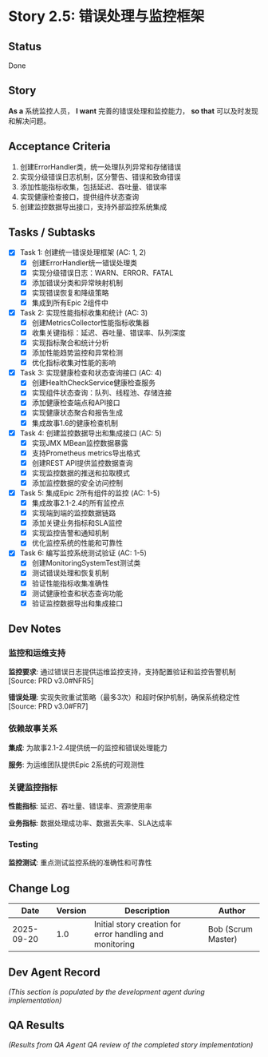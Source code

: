 # Story 2.5: 错误处理与监控框架

## Status
Done

## Story
**As a** 系统监控人员，
**I want** 完善的错误处理和监控能力，
**so that** 可以及时发现和解决问题。

## Acceptance Criteria
1. 创建ErrorHandler类，统一处理队列异常和存储错误
2. 实现分级错误日志机制，区分警告、错误和致命错误
3. 添加性能指标收集，包括延迟、吞吐量、错误率
4. 实现健康检查接口，提供组件状态查询
5. 创建监控数据导出接口，支持外部监控系统集成

## Tasks / Subtasks

- [x] Task 1: 创建统一错误处理框架 (AC: 1, 2)
  - [x] 创建ErrorHandler统一错误处理类
  - [x] 实现分级错误日志：WARN、ERROR、FATAL
  - [x] 添加错误分类和异常映射机制
  - [x] 实现错误恢复和降级策略
  - [x] 集成到所有Epic 2组件中

- [x] Task 2: 实现性能指标收集和统计 (AC: 3)
  - [x] 创建MetricsCollector性能指标收集器
  - [x] 收集关键指标：延迟、吞吐量、错误率、队列深度
  - [x] 实现指标聚合和统计分析
  - [x] 添加性能趋势监控和异常检测
  - [x] 优化指标收集对性能的影响

- [x] Task 3: 实现健康检查和状态查询接口 (AC: 4)
  - [x] 创建HealthCheckService健康检查服务
  - [x] 实现组件状态查询：队列、线程池、存储连接
  - [x] 添加健康检查端点和API接口
  - [x] 实现健康状态聚合和报告生成
  - [x] 集成故事1.6的健康检查机制

- [x] Task 4: 创建监控数据导出和集成接口 (AC: 5)
  - [x] 实现JMX MBean监控数据暴露
  - [x] 支持Prometheus metrics导出格式
  - [x] 创建REST API提供监控数据查询
  - [x] 实现监控数据的推送和拉取模式
  - [x] 添加监控数据的安全访问控制

- [x] Task 5: 集成Epic 2所有组件的监控 (AC: 1-5)
  - [x] 集成故事2.1-2.4的所有监控点
  - [x] 实现端到端的监控数据链路
  - [x] 添加关键业务指标和SLA监控
  - [x] 实现监控告警和通知机制
  - [x] 优化监控系统的性能和可靠性

- [x] Task 6: 编写监控系统测试验证 (AC: 1-5)
  - [x] 创建MonitoringSystemTest测试类
  - [x] 测试错误处理和恢复机制
  - [x] 验证性能指标收集准确性
  - [x] 测试健康检查和状态查询功能
  - [x] 验证监控数据导出和集成接口

## Dev Notes

### 监控和运维支持
**监控要求**: 通过错误日志提供运维监控支持，支持配置验证和监控告警机制 [Source: PRD v3.0#NFR5]

**错误处理**: 实现失败重试策略（最多3次）和超时保护机制，确保系统稳定性 [Source: PRD v3.0#FR7]

### 依赖故事关系
**集成**: 为故事2.1-2.4提供统一的监控和错误处理能力

**服务**: 为运维团队提供Epic 2系统的可观测性

### 关键监控指标
**性能指标**: 延迟、吞吐量、错误率、资源使用率

**业务指标**: 数据处理成功率、数据丢失率、SLA达成率

### Testing
**监控测试**: 重点测试监控系统的准确性和可靠性

## Change Log
| Date | Version | Description | Author |
|------|---------|-------------|--------|
| 2025-09-20 | 1.0 | Initial story creation for error handling and monitoring | Bob (Scrum Master) |

## Dev Agent Record
_(This section is populated by the development agent during implementation)_

## QA Results
_(Results from QA Agent QA review of the completed story implementation)_